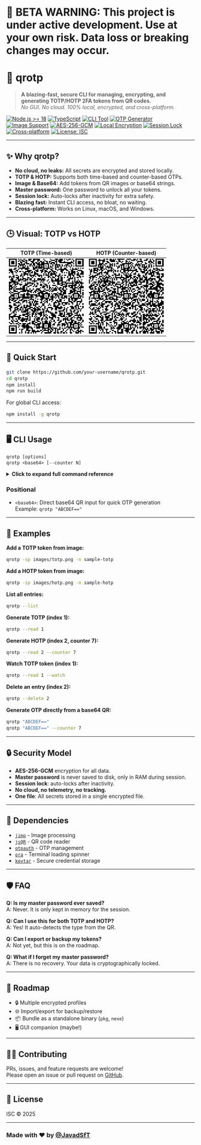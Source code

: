 # 🚧 **BETA WARNING: This project is under active development. Use at your own risk. Data loss or breaking changes may occur.**

# 🔐 qrotp

> **A blazing-fast, secure CLI for managing, encrypting, and generating TOTP/HOTP 2FA tokens from QR codes.**  
> _No GUI. No cloud. 100% local, encrypted, and cross-platform._

[![Node.js >= 18](https://img.shields.io/badge/Node.js-%3E=18-blue)](https://nodejs.org/)
[![TypeScript](https://img.shields.io/badge/TypeScript-Strict-blue)](https://www.typescriptlang.org/)
[![CLI Tool](https://img.shields.io/badge/CLI-Focused-informational)](https://github.com/javadsft/qrotp)
[![OTP Generator](https://img.shields.io/badge/2FA--TOTP%2FHOTP-Generator-orange)](https://github.com/javadsft/qrotp)
[![Image Support](https://img.shields.io/badge/QR--Image-Enabled-lightgrey)](https://github.com/javadsft/qrotp)
[![AES-256-GCM](https://img.shields.io/badge/Secure-AES--256--GCM-green)](https://github.com/javadsft/qrotp)
[![Local Encryption](https://img.shields.io/badge/Local%20Storage-Encrypted-green)](https://github.com/javadsft/qrotp)
[![Session Lock](https://img.shields.io/badge/Session-Locked-critical)](https://github.com/javadsft/qrotp)
[![Cross-platform](https://img.shields.io/badge/Platform-Mac%7CLinux%7CWin-lightblue)](https://github.com/javadsft/qrotp)
[![License: ISC](https://img.shields.io/badge/License-ISC-yellow)](LICENSE)

---

## ✨ Why qrotp?

- **No cloud, no leaks:** All secrets are encrypted and stored locally.
- **TOTP & HOTP:** Supports both time-based and counter-based OTPs.
- **Image & Base64:** Add tokens from QR images or base64 strings.
- **Master password:** One password to unlock all your tokens.
- **Session lock:** Auto-locks after inactivity for extra safety.
- **Blazing fast:** Instant CLI access, no bloat, no waiting.
- **Cross-platform:** Works on Linux, macOS, and Windows.

---

## 🕒 Visual: TOTP vs HOTP

| TOTP (Time-based) | HOTP (Counter-based) |
|:-----------------:|:-------------------:|
| ![TOTP](images/totp.png) | ![HOTP](images/hotp.png) |

---

## 🚀 Quick Start

```bash
git clone https://github.com/your-username/qrotp.git
cd qrotp
npm install
npm run build
```

For global CLI access:

```bash
npm install -g qrotp
```

---

## 🖥️ CLI Usage

```shell
qrotp [options]
qrotp <base64> [--counter N]
```

<details>
<summary><strong>Click to expand full command reference</strong></summary>

| Short | Long         | Description                                      |
|-------|--------------|--------------------------------------------------|
| -sb   | --save-base64| Save a base64 QR string to saved list            |
| -sp   | --save-pic   | Save QR from an image file (PNG/JPG)             |
| -n    | --name       | Name/label for the saved token                   |
| -v    | --value      | Base64 value or image path for saving            |
| -r    | --read       | Read and generate OTP from saved token           |
| -c    | --counter    | (HOTP only) Specify counter value for HOTP       |
| -w    | --watch      | Continuously watch OTP every 30s (TOTP only)     |
| -d    | --delete     | Delete entry by its index from saved list        |
| -l    | --list       | List all saved tokens with index, name, and type |
| -h    | --help       | Show this help message                           |
|       | --version, -v| Show version                                     |

</details>

### Positional

- `<base64>`: Direct base64 QR input for quick OTP generation  
  Example: `qrotp "ABCDEF=="`

---

## 📸 Examples

**Add a TOTP token from image:**
```sh
qrotp -sp images/totp.png -n sample-totp
```

**Add a HOTP token from image:**
```sh
qrotp -sp images/hotp.png -n sample-hotp
```

**List all entries:**
```sh
qrotp --list
```

**Generate TOTP (index 1):**
```sh
qrotp --read 1
```

**Generate HOTP (index 2, counter 7):**
```sh
qrotp --read 2 --counter 7
```

**Watch TOTP token (index 1):**
```sh
qrotp --read 1 --watch
```

**Delete an entry (index 2):**
```sh
qrotp --delete 2
```

**Generate OTP directly from a base64 QR:**
```sh
qrotp "ABCDEF=="
qrotp "ABCDEF==" --counter 7
```

---

## 🔒 Security Model

- **AES-256-GCM** encryption for all data.
- **Master password** is never saved to disk, only in RAM during session.
- **Session lock**: auto-locks after inactivity.
- **No cloud, no telemetry, no tracking.**
- **One file**: All secrets stored in a single encrypted file.

---

## 🧩 Dependencies

- [`jimp`](https://www.npmjs.com/package/jimp) - Image processing
- [`jsQR`](https://www.npmjs.com/package/jsqr) - QR code reader
- [`otpauth`](https://www.npmjs.com/package/otpauth) - OTP management
- [`ora`](https://www.npmjs.com/package/ora) - Terminal loading spinner
- [`keytar`](https://www.npmjs.com/package/keytar) - Secure credential storage

---

## 🛡️ FAQ

**Q: Is my master password ever saved?**  
A: Never. It is only kept in memory for the session.

**Q: Can I use this for both TOTP and HOTP?**  
A: Yes! It auto-detects the type from the QR.

**Q: Can I export or backup my tokens?**  
A: Not yet, but this is on the roadmap.

**Q: What if I forget my master password?**  
A: There is no recovery. Your data is cryptographically locked.

---

## 🧠 Roadmap

- 🔒 Multiple encrypted profiles
- 🌐 Import/export for backup/restore
- 📦 Bundle as a standalone binary (`pkg`, `nexe`)
- 🖥️ GUI companion (maybe!)

---

## 👨‍💻 Contributing

PRs, issues, and feature requests are welcome!  
Please open an issue or pull request on [GitHub](https://github.com/your-username/qrotp).

---

## 🧼 License

ISC © 2025

---

### Made with ❤️ by [@JavadSfT](https://github.com/javadsft)
